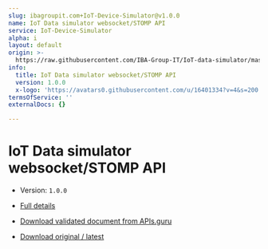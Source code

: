 ```yaml
---
slug: ibagroupit.com+IoT-Device-Simulator@v1.0.0
name: IoT Data simulator websocket/STOMP API
service: IoT-Device-Simulator
alpha: i
layout: default
origin: >-
  https://raw.githubusercontent.com/IBA-Group-IT/IoT-data-simulator/master/services/src/main/resources/asyncapi.yaml
info:
  title: IoT Data simulator websocket/STOMP API
  version: 1.0.0
  x-logo: 'https://avatars0.githubusercontent.com/u/16401334?v=4&s=200'
termsOfService: ''
externalDocs: {}

---
```

# IoT Data simulator websocket/STOMP API

* Version: `1.0.0`
* [Full details](../html/ibagroupit.com+IoT-Device-Simulator@v1.0.0.html)





* [Download validated document from APIs.guru](https://raw.githubusercontent.com/APIs-guru/asyncapi-directory/master/docs/APIs/ibagroupit.com%2BIoT-Device-Simulator%40v1.0.0.yaml)
* [Download original / latest](https://raw.githubusercontent.com/IBA-Group-IT/IoT-data-simulator/master/services/src/main/resources/asyncapi.yaml)

<script type="application/ld+json">
{
  "@context": "http://schema.org/",
  "@type": "WebAPI",

  "documentation": "",

  "name": "IoT Data simulator websocket/STOMP API"
}
</script>
